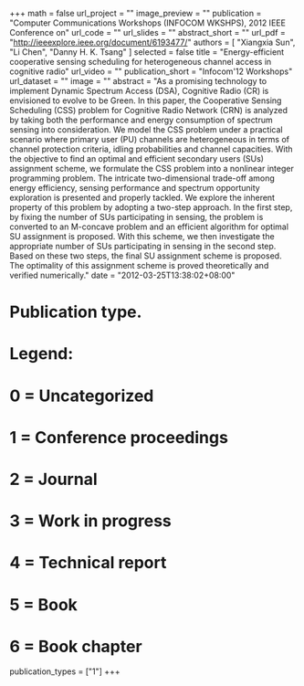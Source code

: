 +++
math = false
url_project = ""
image_preview = ""
publication = "Computer Communications Workshops (INFOCOM WKSHPS), 2012 IEEE Conference on"
url_code = ""
url_slides = ""
abstract_short = ""
url_pdf = "http://ieeexplore.ieee.org/document/6193477/"
authors = [
  "Xiangxia Sun", "Li Chen", "Danny H. K. Tsang"
]
selected = false
title = "Energy-efficient cooperative sensing scheduling for heterogeneous channel access in cognitive radio"
url_video = ""
publication_short = "Infocom'12 Workshops"
url_dataset = ""
image = ""
abstract = "As a promising technology to implement Dynamic Spectrum Access (DSA), Cognitive Radio (CR) is envisioned to evolve to be Green. In this paper, the Cooperative Sensing Scheduling (CSS) problem for Cognitive Radio Network (CRN) is analyzed by taking both the performance and energy consumption of spectrum sensing into consideration. We model the CSS problem under a practical scenario where primary user (PU) channels are heterogeneous in terms of channel protection criteria, idling probabilities and channel capacities. With the objective to find an optimal and efficient secondary users (SUs) assignment scheme, we formulate the CSS problem into a nonlinear integer programming problem. The intricate two-dimensional trade-off among energy efficiency, sensing performance and spectrum opportunity exploration is presented and properly tackled. We explore the inherent property of this problem by adopting a two-step approach. In the first step, by fixing the number of SUs participating in sensing, the problem is converted to an M-concave problem and an efficient algorithm for optimal SU assignment is proposed. With this scheme, we then investigate the appropriate number of SUs participating in sensing in the second step. Based on these two steps, the final SU assignment scheme is proposed. The optimality of this assignment scheme is proved theoretically and verified numerically."
date = "2012-03-25T13:38:02+08:00"
# Publication type.
# Legend:
# 0 = Uncategorized
# 1 = Conference proceedings
# 2 = Journal
# 3 = Work in progress
# 4 = Technical report
# 5 = Book
# 6 = Book chapter
publication_types = ["1"]
+++
